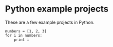 # Python example projects

These are a few example projects in Python.

```
numbers = [1, 2, 3]
for i in numbers:
	print i
```
